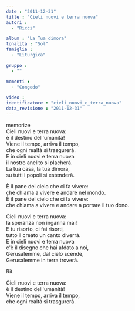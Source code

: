 ```yaml
---
date : "2011-12-31"
title : "Cieli nuovi e terra nuova"
autori : 
  - "Ricci"

album : "La Tua dimora"
tonalita : "Sol"
famiglia : 
  - "Liturgica"

gruppo : 
  - ""

momenti : 
  - "Congedo"

video : 
identificatore : "cieli_nuovi_e_terra_nuova"
data_revisione : "2011-12-31"
---
```

  
  
  
  
  
  
  
  
  
memorize  
Cieli nuovi  e terra nuova:   
è il destino dell'umanità!   
Viene il tempo,  arriva il tempo,   
che ogni realtà si trasgurerà.   
E in cieli nuovi e terra nuova   
il nostro anelito si placherà.   
La tua casa,  la tua dimora,   
su tutti i popoli si estenderà.   
  
  
È il pane  del cielo  che ci fa vivere:   
che chiama a vivere e andare nel mondo.   
È il pane  del cielo  che ci fa vivere:   
che chiama a vivere e andare a portare il tuo dono.   
  
  
Cieli nuovi  e terra nuova:   
la speranza non inganna mai!   
E tu risorto,  ci fai risorti,   
tutto il creato un canto diverrà.   
E in cieli nuovi  e terra nuova   
c'è il disegno che hai afdato a noi,   
Gerusalemme,  dal cielo scende,   
Gerusalemme in terra troverà.   
  
   
Rit.  
  
  
Cieli nuovi  e terra nuova:    
è il destino dell'umanità!   
Viene il tempo,  arriva il tempo,   
che ogni realtà si trasgurerà.   
  
  
  
  
  
  
  
  
  
  
